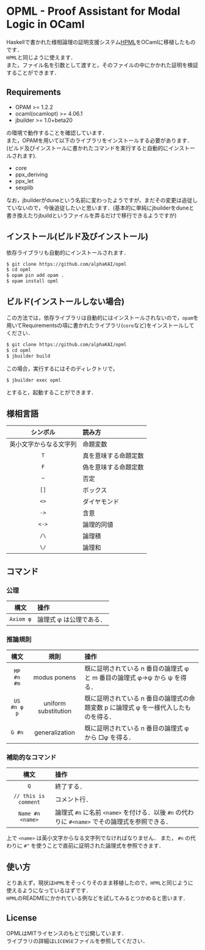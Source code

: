 # OPML - Proof Assistant for Modal Logic in OCaml

Haskellで書かれた様相論理の証明支援システム[HPML](https://github.com/sndtkrh/hpml)をOCamlに移植したものです．  
`HPML`と同じように使えます．  
また，ファイル名を引数として渡すと，そのファイルの中にかかれた証明を検証することができます．  
  
  
## Requirements

- OPAM >= 1.2.2
- ocaml(ocamlopt) >= 4.06.1
- jbuilder >= 1.0+beta20

の環境で動作することを確認しています．  
また，OPAMを用いて以下のライブラリをインストールする必要があります．(ビルド及びインストールに書かれたコマンドを実行すると自動的にインストールされます).  
- core
- ppx\_deriving
- ppx\_let
- sexplib

なお，jbuilderがduneという名前に変わったようですが，まだその変更は追従していないので，今後追従したいと思います．(基本的に単純にjbuilderをduneと書き換えたりjbuildというファイルを弄るだけで移行できるようですが)  

## インストール(ビルド及びインストール)
依存ライブラリも自動的にインストールされます．  

```zsh
$ git clone https://github.com/alphaKAI/opml
$ cd opml
$ opam pin add opam .
$ opam install opml
```

## ビルド(インストールしない場合)

この方法では，依存ライブラリは自動的にはインストールされないので，`opam`を用いてRequirementsの項に書かれたライブラリ(`core`など)をインストールしてください．  

```zsh
$ git clone https://github.com/alphaKAI/opml
$ cd opml
$ jbuilder build
```

この場合，実行するにはそのディレクトリで，  

```zsh
$ jbuilder exec opml
```

とすると，起動することができます．  

## 様相言語

| シンボル | 読み方 |
|:-:|:--|
| 英小文字からなる文字列 | 命題変数 |
| `T` | 真を意味する命題定数 |
| `F` | 偽を意味する命題定数 |
| `~` | 否定 |
| `[]` | ボックス |
| `<>` | ダイヤモンド |
| `->` | 含意 |
| `<->` | 論理的同値 |
| `/\` | 論理積 |
| `\/` | 論理和 |

## コマンド

### 公理

| 構文 | 操作 |
|:-:|:-|
| `Axiom φ` | 論理式 φ は公理である． |

### 推論規則

| 構文 | 規則 | 操作 |
|:-:|:-:|:-|
| `MP #n #m` | modus ponens | 既に証明されている n 番目の論理式 φ と m 番目の論理式 φ→ψ から ψ を得る． |
| `US #n φ p` | uniform substitution | 既に証明されている n 番目の論理式の命題変数 p に論理式 φ を一様代入したものを得る． |
| `G #n` | generalization | 既に証明されている n 番目の論理式 φ から □φ を得る． |

### 補助的なコマンド

| 構文 | 操作 |
|:-:|:-|
| `Q` | 終了する． |
| `// this is comment` | コメント行． |
| `Name #n <name>` | 論理式 `#n` に名前 `<name>` を付ける．以後 `#n` の代わりに `#<name>` でその論理式を参照できる． |

上で `<name>` は英小文字からなる文字列でなければなりません．
また， `#n` の代わりに `#^` を使うことで直前に証明された論理式を参照できます．

## 使い方
とりあえず，現状は`HPML`をそっくりそのまま移植したので，`HPML`と同じように使えるようになっているはずです．  
`HPML`のREADMEにかかれている例などを試してみるとつかめると思います．  

## License
OPMLはMITライセンスのもとで公開しています．  
ライブラリの詳細は`LICENSE`ファイルを参照してください．  
